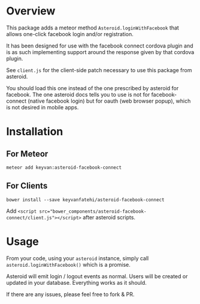 # Overview

This package adds a meteor method `Asteroid.loginWithFacebook` that allows one-click facebook login and/or registration.

It has been designed for use with the facebook connect cordova plugin and is as such implementing support around the response given by that cordova plugin.

See `client.js` for the client-side patch necessary to use this package from asteroid.

You should load this one instead of the one prescribed by asteroid for facebook. The one asteroid docs tells you to use is not for facebook-connect (native facebook login) but for oauth (web browser popup), which is not desired in mobile apps.

# Installation

## For Meteor

`meteor add keyvan:asteroid-facebook-connect`

## For Clients

`bower install --save keyvanfatehi/asteroid-facebook-connect`

Add `<script src="bower_components/asteroid-facebook-connect/client.js"></script>` after asteroid scripts.

# Usage

From your code, using your `asteroid` instance, simply call `asteroid.loginWithFacebook()` which is a promise.

Asteroid will emit login / logout events  as normal. Users will be created or updated in your database. Everything works as it should.

If there are any issues, please feel free to fork & PR.
